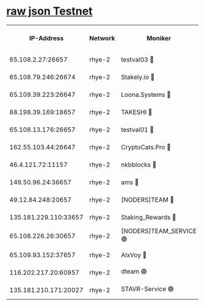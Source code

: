 
[raw json Testnet](https://rpc-check.quickt.stavr.tech/quickt/rpc-quickt-result.json)
=


<table><tr><th>IP-Address</th><th>Network</th><th>Moniker</th><th>Latest Block Height</th><th>Earliest Block Height</th><th>Catching Up</th><th>Tx Index</th><th>Voting Power</th><th>Scan Time</th></tr><tr><td>65.108.2.27:26657</td><td>rhye-2</td><td>testval03 🔴</td><td>1342920</td><td>1</td><td>False</td><td>on</td><td>11002050</td><td>2024-03-20T19:25:16.967050380UTC</td></tr><tr><td>65.108.79.246:26674</td><td>rhye-2</td><td>Stakely.io 🔴</td><td>1342920</td><td>1</td><td>False</td><td>on</td><td>10010</td><td>2024-03-20T19:25:17.287159214UTC</td></tr><tr><td>65.109.39.223:26647</td><td>rhye-2</td><td>Loona.Systems 🔴</td><td>1342921</td><td>1</td><td>False</td><td>off</td><td>86949</td><td>2024-03-20T19:25:22.232663279UTC</td></tr><tr><td>88.198.39.169:18657</td><td>rhye-2</td><td>TAKESHI 🔴</td><td>1342921</td><td>1</td><td>False</td><td>off</td><td>40542</td><td>2024-03-20T19:25:22.810204711UTC</td></tr><tr><td>65.108.13.176:26657</td><td>rhye-2</td><td>testval01 🔴</td><td>1342922</td><td>1</td><td>False</td><td>on</td><td>13082010</td><td>2024-03-20T19:25:23.471466921UTC</td></tr><tr><td>162.55.103.44:26647</td><td>rhye-2</td><td>CryptoCats.Pro 🔴</td><td>1342927</td><td>1</td><td>False</td><td>off</td><td>9999</td><td>2024-03-20T19:25:55.176792955UTC</td></tr><tr><td>46.4.121.72:11157</td><td>rhye-2</td><td>nkbblocks 🔴</td><td>1342919</td><td>70101</td><td>False</td><td>off</td><td>81084</td><td>2024-03-20T19:25:10.149349815UTC</td></tr><tr><td>149.50.96.24:36657</td><td>rhye-2</td><td>ams 🔴</td><td>1342924</td><td>133501</td><td>False</td><td>on</td><td>10732</td><td>2024-03-20T19:25:38.682716575UTC</td></tr><tr><td>49.12.84.248:20657</td><td>rhye-2</td><td>[NODERS]TEAM 🔴</td><td>1342924</td><td>146001</td><td>False</td><td>on</td><td>59690</td><td>2024-03-20T19:25:36.292096210UTC</td></tr><tr><td>135.181.229.110:33657</td><td>rhye-2</td><td>Staking_Rewards 🔴</td><td>1342921</td><td>149101</td><td>False</td><td>on</td><td>9900</td><td>2024-03-20T19:25:22.585987196UTC</td></tr><tr><td>65.108.226.26:30657</td><td>rhye-2</td><td>[NODERS]TEAM_SERVICE 🟢</td><td>1342921</td><td>241501</td><td>False</td><td>on</td><td>0</td><td>2024-03-20T19:25:23.141039227UTC</td></tr><tr><td>65.109.93.152:37657</td><td>rhye-2</td><td>AlxVoy 🔴</td><td>1342920</td><td>315173</td><td>False</td><td>on</td><td>150351</td><td>2024-03-20T19:25:14.604758767UTC</td></tr><tr><td>116.202.217.20:60957</td><td>rhye-2</td><td>dteam 🟢</td><td>1342921</td><td>1334001</td><td>False</td><td>on</td><td>0</td><td>2024-03-20T19:25:19.884812285UTC</td></tr><tr><td>135.181.210.171:20027</td><td>rhye-2</td><td>STAVR-Service 🟢</td><td>1342923</td><td>1340001</td><td>False</td><td>on</td><td>0</td><td>2024-03-20T19:25:34.043986825UTC</td></tr></table>